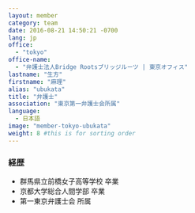 ```yaml
---
layout: member
category: team
date: 2016-08-21 14:50:21 -0700
lang: jp
office:
  - "tokyo"
office-name:
  - "弁護士法人Bridge Rootsブリッジルーツ | 東京オフィス"
lastname: "生方"
firstname: "麻理"
alias: "ubukata"
title: "弁護士"
association: "東京第一弁護士会所属"
language:
  - 日本語
image: "member-tokyo-ubukata"
weight: 8 #this is for sorting order
---
```


### 経歴
- 群馬県立前橋女子高等学校 卒業
- 京都大学総合人間学部 卒業
- 第一東京弁護士会 所属
